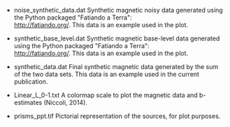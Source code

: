 - noise_synthetic_data.dat
	Synthetic magnetic noisy data generated using the Python packaged "Fatiando a Terra":	
	http://fatiando.org/. This data is an example used in the plot.
	
- synthetic_base_level.dat
	Synthetic magnetic base-level data generated using the Python packaged "Fatiando a Terra":	
	http://fatiando.org/. This data is an example used in the plot.

- synthetic_data.dat
	Final synthetic magnetic data generated by the sum of the two data sets.
	This data is an example used in the current publication.
	
- Linear_L_0-1.txt
	A colormap scale to plot the magnetic data and b-estimates (Niccoli, 2014).
	
- prisms_ppt.tif
	Pictorial representation of the sources, for plot purposes.
